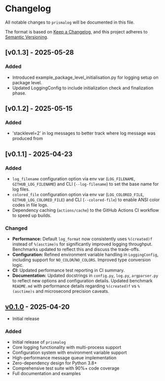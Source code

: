 # Changelog

All notable changes to `prismalog` will be documented in this file.

The format is based on [Keep a Changelog](https://keepachangelog.com/en/1.0.0/),
and this project adheres to [Semantic Versioning](https://semver.org/spec/v2.0.0.html).

## [v0.1.3] - 2025-05-28

### Added
- Introduced example_package_level_initialisation.py for logging setup on package level.
- Updated LoggingConfig to include initialization check and finalization phase.

## [v0.1.2] - 2025-05-15

### Added
- 'stacklevel=2' in log messages to better track where
log message was produced from

## [v0.1.1] - 2025-04-23

### Added
- `log_filename` configuration option via env var (`LOG_FILENAME`, `GITHUB_LOG_FILENAME`) and CLI (`--log-filename`) to set the base name for log files.
- `colored_file` configuration option via env var (`LOG_COLORED_FILE`, `GITHUB_LOG_COLORED_FILE`) and CLI (`--colored-file`) to enable ANSI color codes in file logs.
- Dependency caching (`actions/cache`) to the GitHub Actions CI workflow to speed up builds.

### Changed
- **Performance:** Default `log_format` now consistently uses `%(created)f` instead of `%(asctime)s` for significantly improved logging throughput. Benchmarks updated to reflect this and discuss the trade-offs.
- **Configuration:** Refined environment variable handling in `LoggingConfig`, including support for `NO_COLOR`/`NO_COLORS`. Improved type conversion logic.
- **CI:** Updated performance test reporting in CI summary.
- **Documentation:** Updated docstrings in `config.py`, `log.py`, `argparser.py` to reflect new options and configuration details. Updated benchmark `README.md` with performance details regarding `%(created)f` vs `%(asctime)s` and microsecond precision caveats.


## [v0.1.0] - 2025-04-20
- Initial release

### Added
- Initial release of `prismalog`
- Core logging functionality with multi-process support
- Configuration system with environment variable support
- High-performance message queue implementation
- Zero-dependency design for Python 3.8+
- Comprehensive test suite with 90%+ code coverage
- Full documentation and examples

[v0.1.0]: https://github.com/vertok/prismalog/releases/tag/v0.1.0
